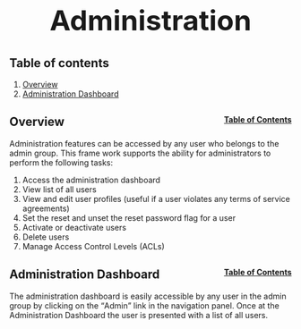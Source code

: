 <h1 style="font-size: 50px; text-align: center;">Administration</h1>

## Table of contents
1. [Overview](#overview)
2. [Administration Dashboard](#admin-dashboard)

## Overview <a id="overview"></a><span style="float: right; font-size: 14px;">[Table of Contents](#table-of-contents)</span>
Administration features can be accessed by any user who belongs to the admin group.  This frame work supports the ability for administrators to perform the following tasks:
1. Access the administration dashboard
2. View list of all users
3. View and edit user profiles (useful if a user violates any terms of service agreements)
4. Set the reset and unset the reset password flag for a user
5. Activate or deactivate users
6. Delete users
7. Manage Access Control Levels (ACLs)

## Administration Dashboard <a id="admin-dashboard"></a><span style="float: right; font-size: 14px;">[Table of Contents](#table-of-contents)</span>
The administration dashboard is easily accessible by any user in the admin group by clicking on the <q>Admin</q> link in the navigation panel.  Once at the Administration Dashboard the user is presented with a list of all users.